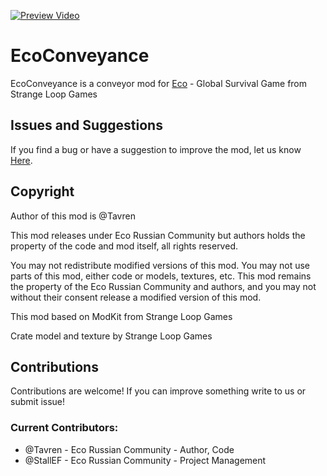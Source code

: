 [![Preview Video](https://img.youtube.com/vi/B0hZg4ORoGY/maxresdefault.jpg)](https://youtu.be/B0hZg4ORoGY)

# EcoConveyance
EcoConveyance is a conveyor mod for [Eco](https://play.eco/ "Eco site") - Global Survival Game from Strange Loop Games

## Issues and Suggestions
If you find a bug or have a suggestion to improve the mod, let us know [Here](https://github.com/Eco-Russian-Community/EcoConveyance/issues "Github").

## Сopyright
Author of this mod is @Tavren

This mod releases under Eco Russian Community but authors holds the property of the code and mod itself, all rights reserved.

You may not redistribute modified versions of this mod.
You may not use parts of this mod, either code or models, textures, etc.
This mod remains the property of the Eco Russian Community and authors, and you may not without their consent release a modified version of this mod.

This mod based on ModKit from Strange Loop Games

Crate model and texture by Strange Loop Games

## Contributions
Contributions are welcome! If you can improve something write to us or submit issue!

### Current Contributors:
* @Tavren - Eco Russian Community - Author, Code
* @StallEF - Eco Russian Community - Project Management
